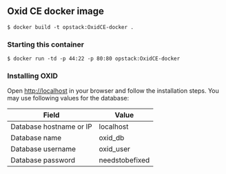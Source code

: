 ## Oxid CE docker image

```
$ docker build -t opstack:OxidCE-docker .
```

### Starting this container
```
$ docker run -td -p 44:22 -p 80:80 opstack:OxidCE-docker
```

### Installing OXID

Open <http://localhost> in your browser and follow the installation steps. You
may use following values for the database:

| Field                   | Value          |
| ----------------------- | -------------- |
| Database hostname or IP | localhost      |
| Database name           | oxid_db        |
| Database username       | oxid_user      |
| Database password       | needstobefixed |
